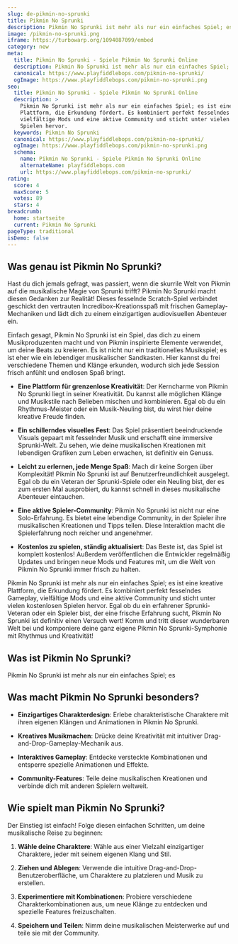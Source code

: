 ```yaml
---
slug: de-pikmin-no-sprunki
title: Pikmin No Sprunki
description: Pikmin No Sprunki ist mehr als nur ein einfaches Spiel; es
image: /pikmin-no-sprunki.png
iframe: https://turbowarp.org/1094087099/embed
category: new
meta:
  title: Pikmin No Sprunki - Spiele Pikmin No Sprunki Online
  description: Pikmin No Sprunki ist mehr als nur ein einfaches Spiel; es
  canonical: https://www.playfiddlebops.com/pikmin-no-sprunki/
  ogImage: https://www.playfiddlebops.com/pikmin-no-sprunki.png
seo:
  title: Pikmin No Sprunki - Spiele Pikmin No Sprunki Online
  description: >
    Pikmin No Sprunki ist mehr als nur ein einfaches Spiel; es ist eine kreative
    Plattform, die Erkundung fördert. Es kombiniert perfekt fesselndes Gameplay,
    vielfältige Mods und eine aktive Community und sticht unter vielen kostenlosen
    Spielen hervor.
  keywords: Pikmin No Sprunki
  canonical: https://www.playfiddlebops.com/pikmin-no-sprunki/
  ogImage: https://www.playfiddlebops.com/pikmin-no-sprunki.png
  schema:
    name: Pikmin No Sprunki - Spiele Pikmin No Sprunki Online
    alternateName: playfiddlebops.com
    url: https://www.playfiddlebops.com/pikmin-no-sprunki/
rating:
  score: 4
  maxScore: 5
  votes: 89
  stars: 4
breadcrumb:
  home: startseite
  current: Pikmin No Sprunki
pageType: traditional
isDemo: false
---
```


## Was genau ist Pikmin No Sprunki?

Hast du dich jemals gefragt, was passiert, wenn die skurrile Welt von Pikmin auf die musikalische Magie von Sprunki trifft? Pikmin No Sprunki macht diesen Gedanken zur Realität! Dieses fesselnde Scratch-Spiel verbindet geschickt den vertrauten Incredibox-Kreationsspaß mit frischen Gameplay-Mechaniken und lädt dich zu einem einzigartigen audiovisuellen Abenteuer ein.

Einfach gesagt, Pikmin No Sprunki ist ein Spiel, das dich zu einem Musikproduzenten macht und von Pikmin inspirierte Elemente verwendet, um deine Beats zu kreieren. Es ist nicht nur ein traditionelles Musikspiel; es ist eher wie ein lebendiger musikalischer Sandkasten. Hier kannst du frei verschiedene Themen und Klänge erkunden, wodurch sich jede Session frisch anfühlt und endlosen Spaß bringt.

- **Eine Plattform für grenzenlose Kreativität**: Der Kerncharme von Pikmin No Sprunki liegt in seiner Kreativität. Du kannst alle möglichen Klänge und Musikstile nach Belieben mischen und kombinieren. Egal ob du ein Rhythmus-Meister oder ein Musik-Neuling bist, du wirst hier deine kreative Freude finden.

- **Ein schillerndes visuelles Fest**: Das Spiel präsentiert beeindruckende Visuals gepaart mit fesselnder Musik und erschafft eine immersive Sprunki-Welt. Zu sehen, wie deine musikalischen Kreationen mit lebendigen Grafiken zum Leben erwachen, ist definitiv ein Genuss.

- **Leicht zu erlernen, jede Menge Spaß**: Mach dir keine Sorgen über Komplexität! Pikmin No Sprunki ist auf Benutzerfreundlichkeit ausgelegt. Egal ob du ein Veteran der Sprunki-Spiele oder ein Neuling bist, der es zum ersten Mal ausprobiert, du kannst schnell in dieses musikalische Abenteuer eintauchen.

- **Eine aktive Spieler-Community**: Pikmin No Sprunki ist nicht nur eine Solo-Erfahrung. Es bietet eine lebendige Community, in der Spieler ihre musikalischen Kreationen und Tipps teilen. Diese Interaktion macht die Spielerfahrung noch reicher und angenehmer.

- **Kostenlos zu spielen, ständig aktualisiert**: Das Beste ist, das Spiel ist komplett kostenlos! Außerdem veröffentlichen die Entwickler regelmäßig Updates und bringen neue Mods und Features mit, um die Welt von Pikmin No Sprunki immer frisch zu halten.

Pikmin No Sprunki ist mehr als nur ein einfaches Spiel; es ist eine kreative Plattform, die Erkundung fördert. Es kombiniert perfekt fesselndes Gameplay, vielfältige Mods und eine aktive Community und sticht unter vielen kostenlosen Spielen hervor. Egal ob du ein erfahrener Sprunki-Veteran oder ein Spieler bist, der eine frische Erfahrung sucht, Pikmin No Sprunki ist definitiv einen Versuch wert! Komm und tritt dieser wunderbaren Welt bei und komponiere deine ganz eigene Pikmin No Sprunki-Symphonie mit Rhythmus und Kreativität!

## Was ist Pikmin No Sprunki?

Pikmin No Sprunki ist mehr als nur ein einfaches Spiel; es

## Was macht Pikmin No Sprunki besonders?

- **Einzigartiges Charakterdesign**: Erlebe charakteristische Charaktere mit ihren eigenen Klängen und Animationen in Pikmin No Sprunki.

- **Kreatives Musikmachen**: Drücke deine Kreativität mit intuitiver Drag-and-Drop-Gameplay-Mechanik aus.

- **Interaktives Gameplay**: Entdecke versteckte Kombinationen und entsperre spezielle Animationen und Effekte.

- **Community-Features**: Teile deine musikalischen Kreationen und verbinde dich mit anderen Spielern weltweit.

## Wie spielt man Pikmin No Sprunki?

Der Einstieg ist einfach! Folge diesen einfachen Schritten, um deine musikalische Reise zu beginnen:

1. **Wähle deine Charaktere**: Wähle aus einer Vielzahl einzigartiger Charaktere, jeder mit seinem eigenen Klang und Stil.

1. **Ziehen und Ablegen**: Verwende die intuitive Drag-and-Drop-Benutzeroberfläche, um Charaktere zu platzieren und Musik zu erstellen.

1. **Experimentiere mit Kombinationen**: Probiere verschiedene Charakterkombinationen aus, um neue Klänge zu entdecken und spezielle Features freizuschalten.

1. **Speichern und Teilen**: Nimm deine musikalischen Meisterwerke auf und teile sie mit der Community.